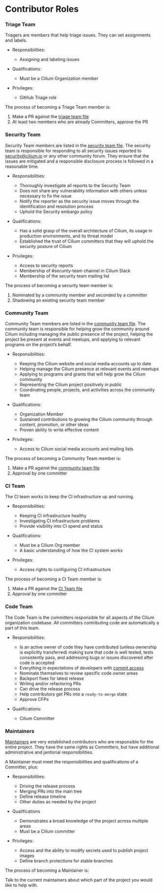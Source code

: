 # Contributor Roles

### Triage Team
Triagers are members that help triage issues. They can set assignments and labels.

* Responsibilities:
    * Assigning and labeling issues 

* Qualifications: 
    * Must be a Cilium Organization member

* Privileges:
    * GitHub Triage role

The process of becoming a Triage Team member is:

1. Make a PR against the [triage team file](roles/Triage-Team.md)
2. At least two members who are already Committers, approve the PR

### Security Team
Security Team members are listed in the [security team file](roles/Security-Team.md). The security team is responsible for responding to all security issues reported to security@cilium.io or any other community forum. They ensure that the issues are mitigated and a responsible disclosure process is followed in a reasonable time.

* Responsibilities:
    * Thoroughly investigate all reports to the Security Team
    * Does not share any vulnerability information with others unless necessary to fix the issue
    * Notify the reporter as the security issue moves through the identification and resolution process
    * Uphold the Security embargo policy

* Qualifications:
    * Has a solid grasp of the overall architecture of Cilium, its usage in production environments, and its threat model
    * Established the trust of Cilium committers that they will uphold the security posture of Cilium

* Privileges:
    * Access to security reports
    * Membership of #security-team channel in Cilium Slack 
    * Membership of the security team mailing list 

The process of becoming a security team member is:

1. Nominated by a community member and seconded by a committer
2. Shadowing an existing security team member

### Community Team
Community Team members are listed in the [community team file](roles/Community-Team.md). The community team is responsible for helping grow the community around Cilium including managing the public presence of the project, helping the project be present at events and meetups, and applying to relevant programs on the project’s behalf.

* Responsibilities:
    * Keeping the Cilium website and social media accounts up to date
    * Helping manage the Cilium presence at relevant events and meetups
    * Applying to programs and grants that will help grow the Cilium community
    * Representing the Cilium project positively in public
    * Coordinating people, projects, and activities across the community team

* Qualifications:
    * Organization Member
    * Sustained contributions to growing the Cilium community through content, promotion, or other ideas
    * Proven ability to write effective content 

* Privileges:
    * Access to Cilium social media accounts and mailing lists

The process of becoming a Community Team member is:

1. Make a PR against the [community team file](roles/Community-Team.md)
2. Approval by one committer

### CI Team
The CI team works to keep the CI infrastructure up and running.

* Responsibilities:
    * Keeping CI infrastructure healthy
    * Investigating CI infrastructure problems
    * Provide visibility into CI spend and status

* Qualifications:
    * Must be a Cilium Org member
    * A basic understanding of how the CI system works

* Privileges:
    * Access rights to configuring CI infrastructure

The process of becoming a CI Team member is:

1. Make a PR against the [CI Team file](roles/CI-Team.md)
2. Approval by one committer

### Code Team
The Code Team is the committers responsible for all aspects of the Cilium organization codebase. All committers contributing code are automatically a part of this team.

* Responsibilities:
    * Is an active owner of code they have contributed (unless ownership is explicitly transferred) making sure that code is well tested, tests consistently pass, and addressing bugs or issues discovered after code is accepted
    * Everything in expectations of developers with [commit access](https://docs.cilium.io/en/latest/community/governance/commit_access/#expectations-for-developers-with-commit-access)
    * Nominate themselves to review specific code owner areas
    * Backport fixes for latest release
    * Writing and/or refactoring PRs
    * Can drive the release process
    * Help contributors get PRs into a `ready-to-merge` state
    * Approve CFPs

* Qualifications:
    * Cilium Committer

### Maintainers
[Maintainers](roles/Maintainers.md) are very established contributors who are responsible for the entire project. They have the same rights as Committers, but have additional administrative and janitorial responsibilities.

A Maintainer must meet the responsibilities and qualifications of a Committer, plus:

* Responsibilities:
    * Driving the release process
    * Merging PRs into the main tree
    * Define release timeline
    * Other duties as needed by the project

* Qualifications
    * Demonstrates a broad knowledge of the project across multiple areas
    * Must be a Cilium committer

* Privileges:
    * Access and the ability to modify secrets used to publish project images
    * Define branch protections for stable branches

The process of becoming a Maintainer is:

Talk to the current maintainers about which part of the project you would like to help with.
